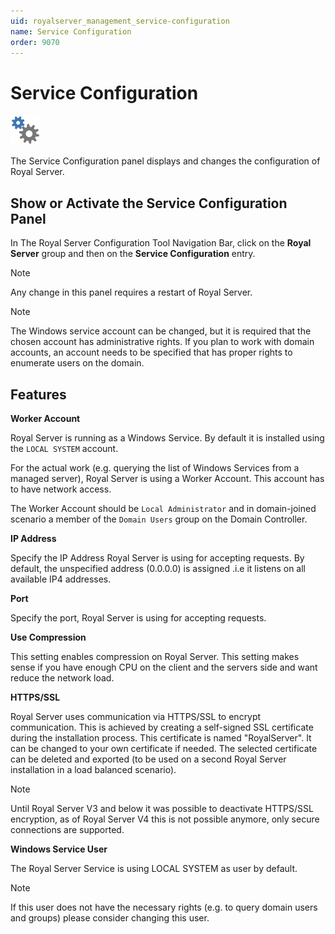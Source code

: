 ```yaml
---
uid: royalserver_management_service-configuration
name: Service Configuration
order: 9070
---
```


# Service Configuration

<img src="/r2021/images/RoyalServer/Service_48x48.png" class="icon-def" alt="" />

The Service Configuration panel displays and changes the configuration of Royal Server.

## Show or Activate the Service Configuration Panel

In The Royal Server Configuration Tool Navigation Bar, click on the **Royal Server** group and then on the **Service Configuration** entry.

> [!NOTE]
> Any change in this panel requires a restart of Royal Server.

> [!NOTE]
> The Windows service account can be changed, but it is required that the chosen account has administrative rights. If you plan to work with domain accounts, an account needs to be specified that has proper rights to enumerate users on the domain.

## Features

**Worker Account**

Royal Server is running as a Windows Service. By default it is installed using the `LOCAL SYSTEM` account.

For the actual work (e.g. querying the list of Windows Services from a managed server), Royal Server is using a Worker Account. This account has to have network access.

The Worker Account should be `Local Administrator` and in domain-joined scenario a member of the `Domain Users` group on the Domain Controller.

**IP Address**

Specify the IP Address Royal Server is using for accepting requests. By default, the unspecified address (0.0.0.0) is assigned .i.e it listens on all available IP4 addresses.

**Port**

Specify the port, Royal Server is using for accepting requests.

**Use Compression**

This setting enables compression on Royal Server. This setting makes sense if you have enough CPU on the client and the servers side and want reduce the network load.

**HTTPS/SSL**

Royal Server uses communication via HTTPS/SSL to encrypt communication. This is achieved by creating a self-signed SSL certificate during the installation process. This certificate is named "RoyalServer". It can be changed to your own certificate if needed. The selected certificate can be deleted and exported (to be used on a second Royal Server installation in a load balanced scenario).

> [!NOTE]
> Until Royal Server V3 and below it was possible to deactivate HTTPS/SSL encryption, as of Royal Server V4 this is not possible anymore, only secure connections are supported.

**Windows Service User**

The Royal Server Service is using LOCAL SYSTEM as user by default.

> [!NOTE]
> If this user does not have the necessary rights (e.g. to query domain users and groups) please consider changing this user.

